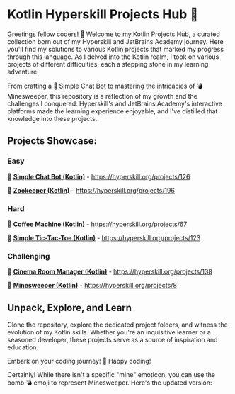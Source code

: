 # Kotlin Hyperskill Projects Hub 🚀

Greetings fellow coders! 👋 Welcome to my Kotlin Projects Hub, a curated collection born out of my Hyperskill and JetBrains Academy journey. Here you'll find my solutions to various Kotlin projects that marked my progress through this language. As I delved into the Kotlin realm, I took on various projects of different difficulties, each a stepping stone in my learning adventure.

From crafting a 🌱 Simple Chat Bot to mastering the intricacies of 💣 Minesweeper, this repository is a reflection of my growth and the challenges I conquered. Hyperskill's and JetBrains Academy's interactive platforms made the learning experience enjoyable, and I've distilled that knowledge into these projects.

## Projects Showcase:

### Easy

🌱 [**Simple Chat Bot (Kotlin)**](<https://github.com/ivant0110/kotlin-hyperskill-projects/tree/master/Simple%20Chat%20Bot%20(Kotlin)>) - https://hyperskill.org/projects/126

🌱 [**Zookeeper (Kotlin)**](<https://github.com/ivant0110/kotlin-hyperskill-projects/tree/master/Zookeper%20(Kotlin)>) - https://hyperskill.org/projects/196

### Hard

💪 [**Coffee Machine (Kotlin)**](<https://github.com/ivant0110/kotlin-hyperskill-projects/tree/master/Coffee%20Machine%20(Kotlin)>) - https://hyperskill.org/projects/67

💪 [**Simple Tic-Tac-Toe (Kotlin)**](<https://github.com/ivant0110/kotlin-hyperskill-projects/tree/master/Simple%20Tic-Tac-Toe%20(Kotlin)>) - https://hyperskill.org/projects/123

### Challenging

🚀 [**Cinema Room Manager (Kotlin)**](<https://github.com/ivant0110/kotlin-hyperskill-projects/tree/master/Cinema%20Room%20Manager%20(Kotlin)>) - https://hyperskill.org/projects/138

🚀 [**Minesweeper (Kotlin)**](<https://github.com/ivant0110/kotlin-hyperskill-projects/tree/master/Minesweeper%20(Kotlin)>) - https://hyperskill.org/projects/8

## Unpack, Explore, and Learn

Clone the repository, explore the dedicated project folders, and witness the evolution of my Kotlin skills. Whether you're an inquisitive learner or a seasoned developer, these projects serve as a source of inspiration and education.

Embark on your coding journey! 🚀 Happy coding!

Certainly! While there isn't a specific "mine" emoticon, you can use the bomb 💣 emoji to represent Minesweeper. Here's the updated version:
